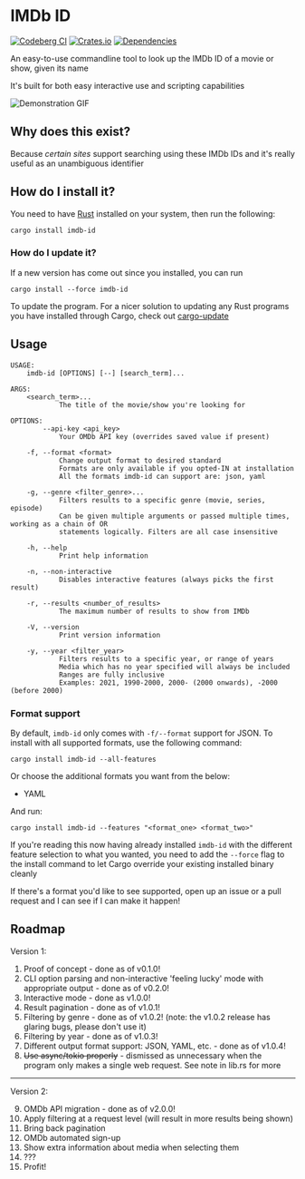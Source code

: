 # IMDb ID

[![Codeberg CI](https://ci.codeberg.org/api/badges/alpha-tango-kilo/imdb-id/status.svg)](https://ci.codeberg.org/alpha-tango-kilo/imdb-id)
[![Crates.io](https://img.shields.io/crates/v/imdb-id.svg)](https://crates.io/crates/imdb-id)
[![Dependencies](https://deps.rs/repo/codeberg/alpha-tango-kilo/imdb-id/status.svg)](https://deps.rs/repo/codeberg/alpha-tango-kilo/imdb-id)

An easy-to-use commandline tool to look up the IMDb ID of a movie or show, given its name

It's built for both easy interactive use and scripting capabilities

![Demonstration GIF](./fluff/demo.gif)

## Why does this exist?

Because *certain sites* support searching using these IMDb IDs and it's really useful as an unambiguous identifier

## How do I install it?

You need to have [Rust](https://www.rust-lang.org/) installed on your system, then run the following:

```shell
cargo install imdb-id
```

### How do I update it?

If a new version has come out since you installed, you can run

```shell
cargo install --force imdb-id
```

To update the program.
For a nicer solution to updating any Rust programs you have installed through Cargo, check out [cargo-update](https://github.com/nabijaczleweli/cargo-update)

## Usage

```
USAGE:
    imdb-id [OPTIONS] [--] [search_term]...

ARGS:
    <search_term>...
            The title of the movie/show you're looking for

OPTIONS:
        --api-key <api_key>
            Your OMDb API key (overrides saved value if present)

    -f, --format <format>
            Change output format to desired standard
            Formats are only available if you opted-IN at installation
            All the formats imdb-id can support are: json, yaml

    -g, --genre <filter_genre>...
            Filters results to a specific genre (movie, series, episode)
            Can be given multiple arguments or passed multiple times, working as a chain of OR
            statements logically. Filters are all case insensitive

    -h, --help
            Print help information

    -n, --non-interactive
            Disables interactive features (always picks the first result)

    -r, --results <number_of_results>
            The maximum number of results to show from IMDb

    -V, --version
            Print version information

    -y, --year <filter_year>
            Filters results to a specific year, or range of years
            Media which has no year specified will always be included
            Ranges are fully inclusive
            Examples: 2021, 1990-2000, 2000- (2000 onwards), -2000 (before 2000)
```

### Format support

By default, `imdb-id` only comes with `-f/--format` support for JSON.
To install with all supported formats, use the following command:

```shell
cargo install imdb-id --all-features
```

Or choose the additional formats you want from the below:
* YAML

And run:

```shell
cargo install imdb-id --features "<format_one> <format_two>"
```

If you're reading this now having already installed `imdb-id` with the different feature selection to what you wanted, you need to add the `--force` flag to the install command to let Cargo override your existing installed binary cleanly

If there's a format you'd like to see supported, open up an issue or a pull request and I can see if I can make it happen!

## Roadmap

Version 1:

1. Proof of concept - done as of v0.1.0!
2. CLI option parsing and non-interactive 'feeling lucky' mode with appropriate output - done as of v0.2.0!
3. Interactive mode - done as v1.0.0!
4. Result pagination - done as of v1.0.1!
5. Filtering by genre - done as of v1.0.2! (note: the v1.0.2 release has glaring bugs, please don't use it)
6. Filtering by year - done as of v1.0.3!
7. Different output format support: JSON, YAML, etc. - done as of v1.0.4!
8. ~~Use async/tokio properly~~ - dismissed as unnecessary when the program only makes a single web request. See note in lib.rs for more

---

Version 2:

9. OMDb API migration - done as of v2.0.0!
10. Apply filtering at a request level (will result in more results being shown)
11. Bring back pagination
12. OMDb automated sign-up
13. Show extra information about media when selecting them
14. ???
15. Profit!
